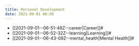 ```yaml
---
title: Personal Development
date: 2021-09-01 06:50
---
```


* [[2021-09-01--06-51-48Z--career|Career]]#
* [[2021-09-01--06-52-32Z--learning|Learning]]#
* [[2021-09-01--06-43-09Z--mental_health|Mental Health]]#
